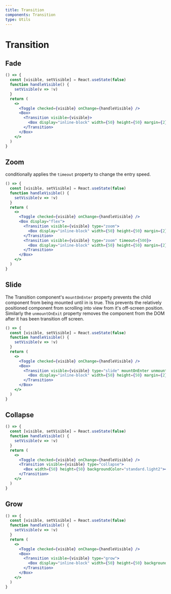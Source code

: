 ```yaml
---
title: Transition
components: Transition
type: Utils
---
```


# Transition

## Fade

```jsx
() => {
  const [visible, setVisible] = React.useState(false)
  function handleVisible() {
    setVisible(v => !v)
  }
  return (
    <>
      <Toggle checked={visible} onChange={handleVisible} />
      <Box>
        <Transition visible={visible}>
          <Box display="inline-block" width={50} height={50} margin={2} backgroundColor="standard.light2"></Box>
        </Transition>
      </Box>
    </>
  )
}
```

## Zoom

conditionally applies the `timeout` property to change the entry speed.

```jsx
() => {
  const [visible, setVisible] = React.useState(false)
  function handleVisible() {
    setVisible(v => !v)
  }
  return (
    <>
      <Toggle checked={visible} onChange={handleVisible} />
      <Box display="flex">
        <Transition visible={visible} type="zoom">
          <Box display="inline-block" width={50} height={50} margin={2} backgroundColor="standard.light2"></Box>
        </Transition>
        <Transition visible={visible} type="zoom" timeout={500}>
          <Box display="inline-block" width={50} height={50} margin={2} backgroundColor="standard.light2"></Box>
        </Transition>
      </Box>
    </>
  )
}
```

## Slide

The Transition component's `mountOnEnter` property prevents the child component from being mounted until in is true. This prevents the relatively positioned component from scrolling into view from it's off-screen position. Similarly the `unmountOnExit` property removes the component from the DOM after it has been transition off screen.

```jsx
() => {
  const [visible, setVisible] = React.useState(false)
  function handleVisible() {
    setVisible(v => !v)
  }
  return (
    <>
      <Toggle checked={visible} onChange={handleVisible} />
      <Box>
        <Transition visible={visible} type="slide" mountOnEnter unmountOnExit>
          <Box display="inline-block" width={50} height={50} margin={2} backgroundColor="standard.light2"></Box>
        </Transition>
      </Box>
    </>
  )
}
```

## Collapse

```jsx
() => {
  const [visible, setVisible] = React.useState(false)
  function handleVisible() {
    setVisible(v => !v)
  }
  return (
    <>
      <Toggle checked={visible} onChange={handleVisible} />
      <Transition visible={visible} type="collapse">
        <Box width={50} height={50} backgroundColor="standard.light2"></Box>
      </Transition>
    </>
  )
}
```

## Grow

```jsx
() => {
  const [visible, setVisible] = React.useState(false)
  function handleVisible() {
    setVisible(v => !v)
  }
  return (
    <>
      <Toggle checked={visible} onChange={handleVisible} />
      <Box>
        <Transition visible={visible} type="grow">
          <Box display="inline-block" width={50} height={50} backgroundColor="standard.light2"></Box>
        </Transition>
      </Box>
    </>
  )
}
```
